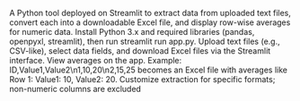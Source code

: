 A Python tool deployed on Streamlit to extract data from uploaded text files, convert each into a downloadable Excel file, and display row-wise averages for numeric data. Install Python 3.x and required libraries (pandas, openpyxl, streamlit), then run streamlit run app.py. Upload text files (e.g., CSV-like), select data fields, and download Excel files via the Streamlit interface. View averages on the app. Example: ID,Value1,Value2\n1,10,20\n2,15,25 becomes an Excel file with averages like Row 1: Value1: 10, Value2: 20. Customize extraction for specific formats; non-numeric columns are excluded
